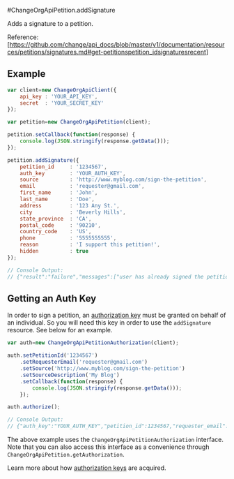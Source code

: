 #ChangeOrgApiPetition.addSignature

Adds a signature to a petition.

Reference: [https://github.com/change/api_docs/blob/master/v1/documentation/resources/petitions/signatures.md#get-petitionspetition_idsignaturesrecent]

Example
------
```javascript
var client=new ChangeOrgApiClient({
	api_key	: 'YOUR_API_KEY',
	secret 	: 'YOUR_SECRET_KEY'
});

var petition=new ChangeOrgApiPetition(client);

petition.setCallback(function(response) {
	console.log(JSON.stringify(response.getData()));
});

petition.addSignature({
	petition_id 	: '1234567',
	auth_key 		: 'YOUR_AUTH_KEY',
	source 			: 'http://www.myblog.com/sign-the-petition',
	email 			: 'requester@gmail.com',
	first_name 		: 'John',
	last_name 		: 'Doe',
	address 		: '123 Any St.',
	city 			: 'Beverly Hills',
	state_province 	: 'CA',
	postal_code 	: '90210',
	country_code 	: 'US',
	phone 			: '5555555555',
	reason 			: 'I support this petition!',
	hidden 			: true
});

// Console Output:
// {"result":"failure","messages":["user has already signed the petition"]}
```

Getting an Auth Key
------
In order to sign a petition, an [authorization key](https://github.com/change/api_docs/blob/master/v1/documentation/resources/petitions/auth_keys.md#authorization-keys-on-petitions) must be granted on behalf of an individual. So you will need this key in order to use the `addSignature` resource. See below for an example.

```javascript
var auth=new ChangeOrgApiPetitionAuthorization(client);

auth.setPetitionId('1234567')
	.setRequesterEmail('requester@gmail.com')
	.setSource('http://www.myblog.com/sign-the-petition')
	.setSourceDescription('My Blog')
	.setCallback(function(response) {
		console.log(JSON.stringify(response.getData()));
	});

auth.authorize();

// Console Output:
// {"auth_key":"YOUR_AUTH_KEY","petition_id":1234567,"requester_email":"...","source":"...","source_description":"...","status":"granted","result":"success"} 
```

The above example uses the `ChangeOrgApiPetitionAuthorization` interface. Note that you can also access this interface as a convenience through `ChangeOrgApiPetition.getAuthorization`.

Learn more about how [authorization keys](documentation/getting-auth-keys.md) are acquired.